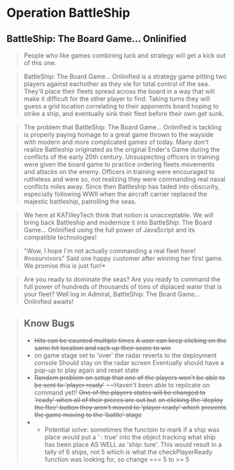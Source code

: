 # Operation BattleShip

 ## BattleShip: The Board Game... Onlinified

> People who like games combining luck and strategy will get a kick out of this one.

> BattleShip: The Board Game... Onlinified is a strategy game pitting two players against eachother as they vie
>             for total control of the sea. They'll place their fleets spread across the board in a way that
>             will make it difficult for the other player to find. Taking turns they will guess a grid location
>             correlating to their apponents board hoping to strike a ship, and eventually sink their fleet before
>             their own get sunk.

> The problem that BattleShip: The Board Game... Onlinified is tackling is properly paying homage to a great game
>             thrown to the wayside with modern and more complicated games of today. Many don't realize Battleship
>             originated as the original Ender's Game during the conflicts of the early 20th century.
>             Unsuspecting officers in training were given the board game to practice ordering fleets movements and
>             attacks on the enemy. Officers in training were encouraged to rutheless and were so, not realizing they
>             were commanding real naval conflicts miles away. Since then Battleship has faded into obscurity, especially
>             following WWII when the aircraft carrier replaced the majestic battleship, patrolling the seas.

> We here at KATilleyTech think that notion is unacceptable. We will bring back Battleship and modernize it into
>             BattleShip: The Board Game... Onlinified using the full power of JavaScript and its compatible
>             technologies!

> "Wow, I hope I'm not actually commanding a real fleet here! #nosurvivors" Said one happy customer after winning
>             her first game. We promise this is just fun!*

> Are you ready to dominate the seas? Are you ready to command the full power of hundreds of thousands of tons of diplaced
>             water that is your fleet? Well log in Admiral, BattleShip: The Board Game... Onlinified awaits!

> ## Know Bugs
> - ~~Hits can be counted multiple times~~
>     ~~A user can keep clicking on the same hit location and rack up their score to win~~
> - on game stage set to 'over' the radar reverts to the deployment console
>     Should stay on the radar screen
>     Eventually should have a pop-up to play again and reset state
> - ~~Random problem on setup that one of the players won't be able to be sent to 'player ready'~~
>     ~~Haven't been able to replicate on command yet!!
>     ~~One of the players states will be changed to 'ready' when all of their pieces are out but~~
>       ~~on clicking the 'deploy the flee' button they aren't moved to 'player ready' which~~
>       ~~prevents the game moving to the 'battle' stage~~
> - - Potential solve: sometimes the functoin to mark if a ship was place would put a ' : true' into
>     the object tracking what ship has been place AS WELL as 'ship: ture'. This would result in a
>     tally of 6 ships, not 5 which is what the checkPlayerReady function was looking for, so change
>     === 5 to >= 5